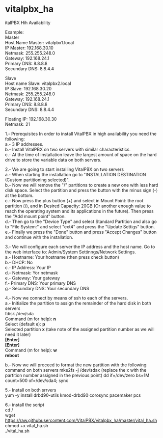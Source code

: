 # vitalpbx_ha
italPBX Hih Availability

Example:<br>
Master<br>
Host Name Master: vitalpbx1.local<br>
IP Master: 192.168.30.10<br>
Netmask: 255.255.248.0<br>
Gateway: 192.168.24.1<br>
Primary DNS: 8.8.8.8<br>
Secundary DNS: 8.8.4.4<br>

Slave<br>
Host name Slave: vitalpbx2.local<br>
IP Slave: 192.168.30.20<br>
Netmask: 255.255.248.0<br>
Gateway: 192.168.24.1<br>
Primary DNS: 8.8.8.8<br>
Secundary DNS: 8.8.4.4<br>

Floating IP: 192.168.30.30<br>
Netmask: 21<br>


1.- Prerequisites
In order to install VitalPBX in high availability you need the following:<br>
a.- 3 IP addresses.<br>
b.- Install VitalPBX on two servers with similar characteristics.<br>
c.- At the time of installation leave the largest amount of space on the hard drive to store the variable data on both servers.<br>

2.- We are going to start installing VitalPBX on two servers<br>
a.- When starting the installation go to "INSTALLATION DESTINATION (Custom partitioning selected)".<br>
b.- Now we will remove the "/" partitions to create a new one with less hard disk space. Select the partition and press the button with the minus sign (-) at the bottom. <br>
c.- Now press the plus button (+) and select in Mount Point: the root partition (/), and in Desired Capacity: 20GB (Or another enough value to reach the operating system and its applications in the future). Then press the "Add mount point" button.<br>
d.- Then go to the "Device Type" and select Standard Partition and also go to "File System:" and select "ext4" and press the "Update Settigs" button.<br>
e.- Finally we press the "Done" button and press "Accept Changes" button and continue with the installation.<br>

3.- We will configure each server the IP address and the host name. Go to the web interface to: Admin/System Settinngs/Network Settings.<br>
a.- Hostname: Your hostname (then press check button) <br>
b.- DHCP: No<br>
c.- IP Address: Your IP<br>
d.- Netmask: Yor netmask<br>
e.- Gateway: Your gateway<br>
f.- Primary DNS: Your primary DNS<br>
g.- Secundary DNS: Your secundary DNS<br>

4.- Now we connect by means of ssh to each of the servers.<br>
a.- Initialize the partition to assign the remainder of the hard disk in both servers<br>
fdisk /dev/sda<br>
Command (m for help): <strong>n</strong><br>
Select (default e): <strong>p</strong><br>
Selected partition <strong>x</strong> (take note of the assigned partition number as we will need it later)<br>
<strong>[Enter]</strong><br>
<strong>[Enter]</strong><br>
Command (m for help): <strong>w</strong><br>
<strong>reboot</strong><br>

b.- Now we will proceed to format the new partition with the following command on both servers
mke2fs -j /dev/sda<bold>x</bold> (replace the x with the partition number assigned in the previous point)
dd if=/dev/zero bs=1M count=500 of=/dev/sda4; sync

5.- Install on both srrvers<br>
yum -y install drbd90-utils kmod-drbd90 corosync pacemaker pcs<br>

6.- install the script<br>
cd /<br>
wget https://raw.githubusercontent.com/VitalPBX/vitalpbx_ha/master/vital_ha.sh<br>
chmod +x vital_ha.sh<br>
./vital_ha.sh<br>

